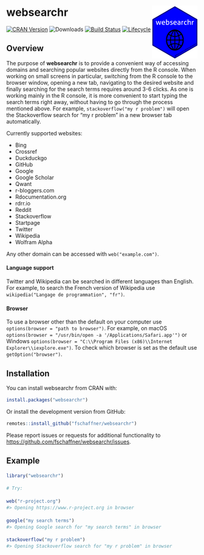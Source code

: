 
<!-- README.md is generated from README.Rmd. Please edit that file -->

# websearchr <a href='https://florianschaffner.com/websearchr'><img src='man/figures/websearchr.png' align="right" height="139" /></a>

[![CRAN
Version](https://www.r-pkg.org/badges/version/websearchr)](https://cran.r-project.org/package=websearchr)
![Downloads](https://cranlogs.r-pkg.org/badges/websearchr) [![Build
Status](https://travis-ci.org/fschaffner/websearchr.svg?branch=master)](https://travis-ci.org/fschaffner/websearchr)
[![Lifecycle](https://img.shields.io/badge/lifecycle-stable-brightgreen.svg)](https://www.tidyverse.org/lifecycle/#stable)

## Overview

The purpose of **websearchr** is to provide a convenient way of
accessing domains and searching popular websites directly from the R
console. When working on small screens in particular, switching from the
R console to the browser window, opening a new tab, navigating to the
desired website and finally searching for the search terms requires
around 3-6 clicks. As one is working mainly in the R console, it is more
convenient to start typing the search terms right away, without having
to go through the process mentioned above. For example,
`stackoverflow("my r problem")` will open the Stackoverflow search for
“my r problem” in a new browser tab automatically.

Currently supported websites:

  - Bing
  - Crossref
  - Duckduckgo
  - GitHub
  - Google
  - Google Scholar
  - Qwant
  - r-bloggers.com
  - Rdocumentation.org
  - rdrr.io
  - Reddit
  - Stackoverflow
  - Startpage
  - Twitter
  - Wikipedia
  - Wolfram Alpha

Any other domain can be accessed with `web("example.com")`.

#### Language support

Twitter and Wikipedia can be searched in different languages than
English. For example, to search the French version of Wikipedia use
`wikipedia("Langage de programmation", "fr")`.

#### Browser

To use a browser other than the default on your computer use
`options(browser = "path to browser")`. For example, on macOS
`options(browser = "/usr/bin/open -a '/Applications/Safari.app'")` or
Windows `options(browser = "C:\\Program Files (x86)\\Internet
Explorer\\iexplore.exe")`. To check which browser is set as the default
use `getOption("browser")`.

## Installation

You can install websearchr from CRAN with:

``` r
install.packages("websearchr")
```

Or install the development version from GitHub:

``` r
remotes::install_github("fschaffner/websearchr")
```

Please report issues or requests for additional functionality to
<https://github.com/fschaffner/websearchr/issues>.

## Example

``` r
library("websearchr")

# Try:

web("r-project.org")
#> Opening https://www.r-project.org in browser

google("my search terms")
#> Opening Google search for "my search terms" in browser

stackoverflow("my r problem")
#> Opening Stackoverflow search for "my r problem" in browser
```
